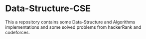 # Data-Structure-CSE
This a repository contains some Data-Structure and Algorithms implementations and some solved problems from hackerRank and codeforces.

